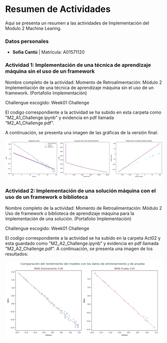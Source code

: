 # **Resumen de Actividades**

Aqui se presenta un resumen a las actividades de Implementación del Modulo 2 Machine Learing.

### **Datos personales**
- **Sofía Cantú** | Matrícula: A01571120

### **Actividad 1: Implementación de una técnica de aprendizaje máquina sin el uso de un framework**

Nombre completo de la actividad: Momento de Retroalimentación: Módulo 2 Implementación de una técnica de aprendizaje máquina sin el uso de un framework. (Portafolio Implementación)

Challengue escogido: Week01 Challenge

El codigo correspondiente a la actividad se ha subido en esta carpeta como "M2_A1_Challenge.ipynb" y evidencia en pdf llamada "M2_A1_Challenge.pdf". 

A continuación, se presenta una imagen de las gráficas de la versión final:

<p align="center">
  <img src="/ArchivosExtras/M2_A1_GraficasNuevas.png" alt="Resultados de la Actividad 1" width="800"/>
</p>


### **Actividad 2: Implementación de una solución máquina con el uso de un framework o biblioteca**

Nombre completo de la actividad: Momento de Retroalimentación: Módulo 2 Uso de framework o biblioteca de aprendizaje máquina para la implementación de una solución. (Portafolio Implementación)

Challengue escogido: Week01 Challenge

El codigo correspondiente a la actividad se ha subido en la carpeta Act02 y esta guardado como "M2_A2_Challenge.ipynb" y evidencia en pdf llamada "M2_A2_Challenge.pdf". A continuación, se presenta una imagen de los resultados:

<p align="center">
  <img src="/ArchivosExtras/M2_A2_Graficas.png" alt="Resultados de la Actividad 2" width="800"/>
</p>


